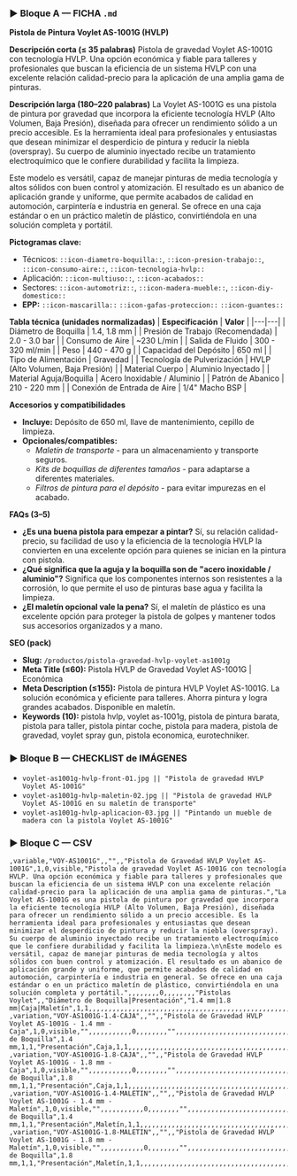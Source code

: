 ### ▶ Bloque A — FICHA `.md`
**Pistola de Pintura Voylet AS-1001G (HVLP)**

**Descripción corta (≤ 35 palabras)**
Pistola de gravedad Voylet AS-1001G con tecnología HVLP. Una opción económica y fiable para talleres y profesionales que buscan la eficiencia de un sistema HVLP con una excelente relación calidad-precio para la aplicación de una amplia gama de pinturas.

**Descripción larga (180–220 palabras)**
La Voylet AS-1001G es una pistola de pintura por gravedad que incorpora la eficiente tecnología HVLP (Alto Volumen, Baja Presión), diseñada para ofrecer un rendimiento sólido a un precio accesible. Es la herramienta ideal para profesionales y entusiastas que desean minimizar el desperdicio de pintura y reducir la niebla (overspray). Su cuerpo de aluminio inyectado recibe un tratamiento electroquímico que le confiere durabilidad y facilita la limpieza.

Este modelo es versátil, capaz de manejar pinturas de media tecnología y altos sólidos con buen control y atomización. El resultado es un abanico de aplicación grande y uniforme, que permite acabados de calidad en automoción, carpintería e industria en general. Se ofrece en una caja estándar o en un práctico maletín de plástico, convirtiéndola en una solución completa y portátil.

**Pictogramas clave:**
- Técnicos: `::icon-diametro-boquilla::`, `::icon-presion-trabajo::`, `::icon-consumo-aire::`, `::icon-tecnologia-hvlp::`
- Aplicación: `::icon-multiuso::`, `::icon-acabados::`
- Sectores: `::icon-automotriz::`, `::icon-madera-mueble::`, `::icon-diy-domestico::`
- **EPP:** `::icon-mascarilla::` `::icon-gafas-proteccion::` `::icon-guantes::`

**Tabla técnica (unidades normalizadas)**
| **Especificación** | **Valor** |
|---|---|
| Diámetro de Boquilla | 1.4, 1.8 mm |
| Presión de Trabajo (Recomendada) | 2.0 - 3.0 bar |
| Consumo de Aire | ~230 L/min |
| Salida de Fluido | 300 - 320 ml/min |
| Peso | 440 - 470 g |
| Capacidad del Depósito | 650 ml |
| Tipo de Alimentación | Gravedad |
| Tecnología de Pulverización | HVLP (Alto Volumen, Baja Presión) |
| Material Cuerpo | Aluminio Inyectado |
| Material Aguja/Boquilla | Acero Inoxidable / Aluminio |
| Patrón de Abanico | 210 - 220 mm |
| Conexión de Entrada de Aire | 1/4" Macho BSP |

**Accesorios y compatibilidades**
- **Incluye:** Depósito de 650 ml, llave de mantenimiento, cepillo de limpieza.
- **Opcionales/compatibles:**
  - *Maletín de transporte* - para un almacenamiento y transporte seguros.
  - *Kits de boquillas de diferentes tamaños* - para adaptarse a diferentes materiales.
  - *Filtros de pintura para el depósito* - para evitar impurezas en el acabado.

**FAQs (3–5)**
- **¿Es una buena pistola para empezar a pintar?** Sí, su relación calidad-precio, su facilidad de uso y la eficiencia de la tecnología HVLP la convierten en una excelente opción para quienes se inician en la pintura con pistola.
- **¿Qué significa que la aguja y la boquilla son de "acero inoxidable / aluminio"?** Significa que los componentes internos son resistentes a la corrosión, lo que permite el uso de pinturas base agua y facilita la limpieza.
- **¿El maletín opcional vale la pena?** Sí, el maletín de plástico es una excelente opción para proteger la pistola de golpes y mantener todos sus accesorios organizados y a mano.

**SEO (pack)**
- **Slug:** `/productos/pistola-gravedad-hvlp-voylet-as1001g`
- **Meta Title (≤60):** Pistola HVLP de Gravedad Voylet AS-1001G | Económica
- **Meta Description (≤155):** Pistola de pintura HVLP Voylet AS-1001G. La solución económica y eficiente para talleres. Ahorra pintura y logra grandes acabados. Disponible en maletín.
- **Keywords (10):** pistola hvlp, voylet as-1001g, pistola de pintura barata, pistola para taller, pistola pintar coche, pistola para madera, pistola de gravedad, voylet spray gun, pistola economica, eurotechniker.

### ▶ Bloque B — CHECKLIST de IMÁGENES
- `voylet-as1001g-hvlp-front-01.jpg || "Pistola de gravedad HVLP Voylet AS-1001G"`
- `voylet-as1001g-hvlp-maletin-02.jpg || "Pistola de gravedad HVLP Voylet AS-1001G en su maletín de transporte"`
- `voylet-as1001g-hvlp-aplicacion-03.jpg || "Pintando un mueble de madera con la pistola Voylet AS-1001G"`

### ▶ Bloque C — CSV
```csv
,variable,"VOY-AS1001G",,"",,"Pistola de Gravedad HVLP Voylet AS-1001G",1,0,visible,"Pistola de gravedad Voylet AS-1001G con tecnología HVLP. Una opción económica y fiable para talleres y profesionales que buscan la eficiencia de un sistema HVLP con una excelente relación calidad-precio para la aplicación de una amplia gama de pinturas.","La Voylet AS-1001G es una pistola de pintura por gravedad que incorpora la eficiente tecnología HVLP (Alto Volumen, Baja Presión), diseñada para ofrecer un rendimiento sólido a un precio accesible. Es la herramienta ideal para profesionales y entusiastas que desean minimizar el desperdicio de pintura y reducir la niebla (overspray). Su cuerpo de aluminio inyectado recibe un tratamiento electroquímico que le confiere durabilidad y facilita la limpieza.\n\nEste modelo es versátil, capaz de manejar pinturas de media tecnología y altos sólidos con buen control y atomización. El resultado es un abanico de aplicación grande y uniforme, que permite acabados de calidad en automoción, carpintería e industria en general. Se ofrece en una caja estándar o en un práctico maletín de plástico, convirtiéndola en una solución completa y portátil.",,,,,,,,0,,,,,,,,"Pistolas Voylet",,"Diámetro de Boquilla|Presentación","1.4 mm|1.8 mm|Caja|Maletín",1,1,,,,,,,,,,,,,,,,,,,,,,,,,,,,,,,,,,,,,,,,,,,,,,,,,,,,,,,
,variation,"VOY-AS1001G-1.4-CAJA",,"",,"Pistola de Gravedad HVLP Voylet AS-1001G - 1.4 mm - Caja",1,0,visible,"",,,,,,,,,,,0,,,,,,,,"",,,,,,,,,,,,,,,,,,,,,,,,,,,,,,,,,,,,,,,,,,,,,,,,,,"Diámetro de Boquilla",1.4 mm,1,1,"Presentación",Caja,1,1,,,,,,,,,,,,,,,,,,,,,,,,,,,,,,,,,,,,,,,,,,,
,variation,"VOY-AS1001G-1.8-CAJA",,"",,"Pistola de Gravedad HVLP Voylet AS-1001G - 1.8 mm - Caja",1,0,visible,"",,,,,,,,,,,0,,,,,,,,"",,,,,,,,,,,,,,,,,,,,,,,,,,,,,,,,,,,,,,,,,,,,,,,,,,"Diámetro de Boquilla",1.8 mm,1,1,"Presentación",Caja,1,1,,,,,,,,,,,,,,,,,,,,,,,,,,,,,,,,,,,,,,,,,,,
,variation,"VOY-AS1001G-1.4-MALETIN",,"",,"Pistola de Gravedad HVLP Voylet AS-1001G - 1.4 mm - Maletín",1,0,visible,"",,,,,,,,,,,0,,,,,,,,"",,,,,,,,,,,,,,,,,,,,,,,,,,,,,,,,,,,,,,,,,,,,,,,,,,"Diámetro de Boquilla",1.4 mm,1,1,"Presentación",Maletín,1,1,,,,,,,,,,,,,,,,,,,,,,,,,,,,,,,,,,,,,,,,,,,
,variation,"VOY-AS1001G-1.8-MALETIN",,"",,"Pistola de Gravedad HVLP Voylet AS-1001G - 1.8 mm - Maletín",1,0,visible,"",,,,,,,,,,,0,,,,,,,,"",,,,,,,,,,,,,,,,,,,,,,,,,,,,,,,,,,,,,,,,,,,,,,,,,,"Diámetro de Boquilla",1.8 mm,1,1,"Presentación",Maletín,1,1,,,,,,,,,,,,,,,,,,,,,,,,,,,,,,,,,,,,,,,,,,,
```